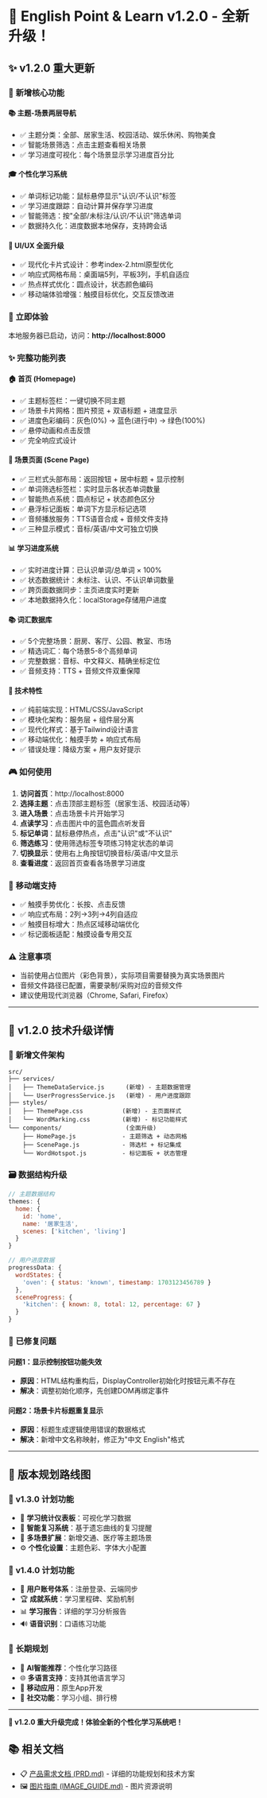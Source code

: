 # 🎉 English Point & Learn v1.2.0 - 全新升级！

## ✨ **v1.2.0 重大更新**

### 🎯 **新增核心功能**

#### 📚 **主题-场景两层导航**
- ✅ 主题分类：全部、居家生活、校园活动、娱乐休闲、购物美食
- ✅ 智能场景筛选：点击主题查看相关场景
- ✅ 学习进度可视化：每个场景显示学习进度百分比

#### 🎓 **个性化学习系统**
- ✅ 单词标记功能：鼠标悬停显示"认识/不认识"标签
- ✅ 学习进度跟踪：自动计算并保存学习进度
- ✅ 智能筛选：按"全部/未标注/认识/不认识"筛选单词
- ✅ 数据持久化：进度数据本地保存，支持跨会话

#### 🎨 **UI/UX 全面升级**
- ✅ 现代化卡片式设计：参考index-2.html原型优化
- ✅ 响应式网格布局：桌面端5列，平板3列，手机自适应
- ✅ 热点样式优化：圆点设计，状态颜色编码
- ✅ 移动端体验增强：触摸目标优化，交互反馈改进

### 🚀 **立即体验**
本地服务器已启动，访问：**http://localhost:8000**

### ✨ **完整功能列表**

#### 🏠 **首页 (Homepage)**
- ✅ 主题标签栏：一键切换不同主题
- ✅ 场景卡片网格：图片预览 + 双语标题 + 进度显示
- ✅ 进度色彩编码：灰色(0%) → 蓝色(进行中) → 绿色(100%)
- ✅ 悬停动画和点击反馈
- ✅ 完全响应式设计

#### 🎯 **场景页面 (Scene Page)**
- ✅ 三栏式头部布局：返回按钮 + 居中标题 + 显示控制
- ✅ 单词筛选标签栏：实时显示各状态单词数量
- ✅ 智能热点系统：圆点标记 + 状态颜色区分
- ✅ 悬浮标记面板：单词下方显示标记选项
- ✅ 音频播放服务：TTS语音合成 + 音频文件支持
- ✅ 三种显示模式：音标/英语/中文可独立切换

#### 📊 **学习进度系统**
- ✅ 实时进度计算：已认识单词/总单词 × 100%
- ✅ 状态数据统计：未标注、认识、不认识单词数量
- ✅ 跨页面数据同步：主页进度实时更新
- ✅ 本地数据持久化：localStorage存储用户进度

#### 📚 **词汇数据库**
- ✅ 5个完整场景：厨房、客厅、公园、教室、市场
- ✅ 精选词汇：每个场景5-8个高频单词
- ✅ 完整数据：音标、中文释义、精确坐标定位
- ✅ 音频支持：TTS + 音频文件双重保障

#### 🔧 **技术特性**
- ✅ 纯前端实现：HTML/CSS/JavaScript
- ✅ 模块化架构：服务层 + 组件层分离
- ✅ 现代化样式：基于Tailwind设计语言
- ✅ 移动端优化：触摸手势 + 响应式布局
- ✅ 错误处理：降级方案 + 用户友好提示

### 🎮 **如何使用**

1. **访问首页**：http://localhost:8000
2. **选择主题**：点击顶部主题标签（居家生活、校园活动等）
3. **进入场景**：点击场景卡片开始学习
4. **点读学习**：点击图片中的蓝色圆点听发音
5. **标记单词**：鼠标悬停热点，点击"认识"或"不认识"
6. **筛选练习**：使用筛选标签专项练习特定状态的单词
7. **切换显示**：使用右上角按钮切换音标/英语/中文显示
8. **查看进度**：返回首页查看各场景学习进度

### 📱 **移动端支持**
- ✅ 触摸手势优化：长按、点击反馈
- ✅ 响应式布局：2列→3列→4列自适应
- ✅ 触摸目标增大：热点区域移动端优化
- ✅ 标记面板适配：触摸设备专用交互

### ⚠️ **注意事项**
- 当前使用占位图片（彩色背景），实际项目需要替换为真实场景图片
- 音频文件路径已配置，需要录制/采购对应的音频文件
- 建议使用现代浏览器（Chrome, Safari, Firefox）

---

## 🔧 **v1.2.0 技术升级详情**

### 📂 **新增文件架构**
```
src/
├── services/
│   ├── ThemeDataService.js      (新增) - 主题数据管理
│   └── UserProgressService.js   (新增) - 用户进度跟踪
├── styles/
│   ├── ThemePage.css           (新增) - 主页面样式
│   └── WordMarking.css         (新增) - 标记功能样式
└── components/                  (全面升级)
    ├── HomePage.js             - 主题筛选 + 动态网格
    ├── ScenePage.js            - 筛选栏 + 标记集成
    └── WordHotspot.js          - 标记面板 + 状态管理
```

### 🗃️ **数据结构升级**
```javascript
// 主题数据结构
themes: {
  home: {
    id: 'home',
    name: '居家生活',
    scenes: ['kitchen', 'living']
  }
}

// 用户进度数据
progressData: {
  wordStates: {
    'oven': { status: 'known', timestamp: 1703123456789 }
  },
  sceneProgress: {
    'kitchen': { known: 8, total: 12, percentage: 67 }
  }
}
```

### 🐛 **已修复问题**

#### 问题1：显示控制按钮功能失效
- **原因**：HTML结构重构后，DisplayController初始化时按钮元素不存在
- **解决**：调整初始化顺序，先创建DOM再绑定事件

#### 问题2：场景卡片标题重复显示
- **原因**：标题生成逻辑使用错误的数据格式
- **解决**：新增中文名称映射，修正为"中文 English"格式

---

## 🎯 **版本规划路线图**

### 📅 **v1.3.0 计划功能**
- 🎨 **学习统计仪表板**：可视化学习数据
- 🔄 **智能复习系统**：基于遗忘曲线的复习提醒
- 🎵 **多场景扩展**：新增交通、医疗等主题场景
- ⚙️ **个性化设置**：主题色彩、字体大小配置

### 📅 **v1.4.0 计划功能**
- 👤 **用户账号体系**：注册登录、云端同步
- 🏆 **成就系统**：学习里程碑、奖励机制
- 📊 **学习报告**：详细的学习分析报告
- 🔊 **语音识别**：口语练习功能

### 📅 **长期规划**
- 🤖 **AI智能推荐**：个性化学习路径
- 🌐 **多语言支持**：支持其他语言学习
- 📱 **移动应用**：原生App开发
- 👥 **社交功能**：学习小组、排行榜

---

**🎊 v1.2.0 重大升级完成！体验全新的个性化学习系统吧！**

## 📚 **相关文档**
- 📋 [产品需求文档 (PRD.md)](./PRD.md) - 详细的功能规划和技术方案
- 🖼️ [图片指南 (IMAGE_GUIDE.md)](./IMAGE_GUIDE.md) - 图片资源说明